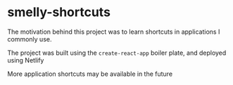 # smelly-shortcuts

The motivation behind this project was to learn shortcuts in applications I commonly use.

The project was built using the `create-react-app` boiler plate, and deployed using Netlify

More application shortcuts may be available in the future
